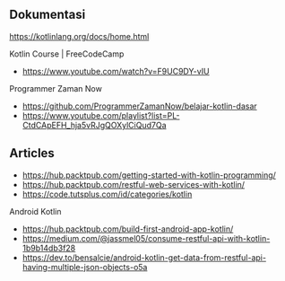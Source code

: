 ## Dokumentasi

https://kotlinlang.org/docs/home.html


Kotlin Course | FreeCodeCamp
- https://www.youtube.com/watch?v=F9UC9DY-vIU

Programmer Zaman Now
- https://github.com/ProgrammerZamanNow/belajar-kotlin-dasar
- https://www.youtube.com/playlist?list=PL-CtdCApEFH_hja5vRJgQOXylCiQud7Qa

## Articles

- https://hub.packtpub.com/getting-started-with-kotlin-programming/
- https://hub.packtpub.com/restful-web-services-with-kotlin/
- https://code.tutsplus.com/id/categories/kotlin

Android Kotlin
- https://hub.packtpub.com/build-first-android-app-kotlin/
- https://medium.com/@jassmel05/consume-restful-api-with-kotlin-1b9b14db3f28
- https://dev.to/bensalcie/android-kotlin-get-data-from-restful-api-having-multiple-json-objects-o5a
